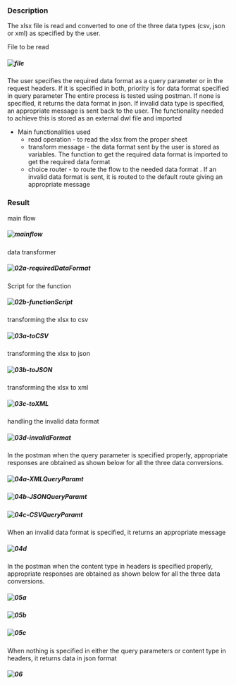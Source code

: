 ### Description

The xlsx file is read and converted to one of the three data types (csv, json or xml) as specified by the user. 

File to be read
##### ![file](https://github.com/jayashree-learnings/mulesoft-projects/blob/main/00_includes/proj-02/0-xlsxFileToBeRead.PNG)

The user specifies the required data format as a query parameter or in the request headers. If it is specified in both, priority is for data format specified in query parameter The entire process is tested using postman. If none is specified, it returns the data format in json. If invalid data type is specified, an appropriate  message is sent back to the user. The functionality needed to achieve this is stored as an external dwl file  and imported  

- Main functionalities used 
   - read operation - to read the xlsx from the proper sheet
   - transform message - the data format sent by the user is stored as variables. The function to get the required data format is imported to get the required data format 
   - choice router - to route the flow to the needed data format . If an invalid data format is sent, it is routed to the default route giving an appropriate message

### Result

main flow  

##### ![mainflow](https://github.com/jayashree-learnings/mulesoft-projects/blob/main/00_includes/proj-02/01-MainFlow.png)  

data transformer  

##### ![02a-requiredDataFormat](https://github.com/jayashree-learnings/mulesoft-projects/blob/main/00_includes/proj-02/02a-requiredDataFormat.PNG)

Script for the function  

##### ![02b-functionScript](https://github.com/jayashree-learnings/mulesoft-projects/blob/main/00_includes/proj-02/02b-functionScript.PNG)


transforming the xlsx to csv  

##### ![03a-toCSV](https://github.com/jayashree-learnings/mulesoft-projects/blob/main/00_includes/proj-02/03a-toCSV.PNG)

transforming the xlsx to json  

##### ![03b-toJSON](https://github.com/jayashree-learnings/mulesoft-projects/blob/main/00_includes/proj-02/03b-toJSON.PNG)


transforming the xlsx to xml   

##### ![03c-toXML](https://github.com/jayashree-learnings/mulesoft-projects/blob/main/00_includes/proj-02/03c-toXML.PNG)

handling the invalid data format  

##### ![03d-invalidFormat](https://github.com/jayashree-learnings/mulesoft-projects/blob/main/00_includes/proj-02/03d-InvaldDataFormat.PNG)

In the postman when the query parameter is specified properly, appropriate responses are obtained as shown below for all the three data conversions.  

##### ![04a-XMLQueryParamt](https://github.com/jayashree-learnings/mulesoft-projects/blob/main/00_includes/proj-02/04a-XMLQueryParam.PNG)

##### ![04b-JSONQueryParamt](https://github.com/jayashree-learnings/mulesoft-projects/blob/main/00_includes/proj-02/04b-JSONQueryParam.PNG)

##### ![04c-CSVQueryParamt](https://github.com/jayashree-learnings/mulesoft-projects/blob/main/00_includes/proj-02/04c-CSVQueryParam.PNG)

When an invalid data format is specified, it returns an appropriate message  

##### ![04d](https://github.com/jayashree-learnings/mulesoft-projects/blob/main/00_includes/proj-02/04d-InvalidDataFormat.PNG)

In the postman when the content type in headers is specified properly, appropriate responses are obtained as shown below for all the three data conversions.

##### ![05a](https://github.com/jayashree-learnings/mulesoft-projects/blob/main/00_includes/proj-02/05a-XMLHeaders.PNG)

##### ![05b](https://github.com/jayashree-learnings/mulesoft-projects/blob/main/00_includes/proj-02/05b-CSVHeaders.PNG)

##### ![05c](https://github.com/jayashree-learnings/mulesoft-projects/blob/main/00_includes/proj-02/05c-jSONHeaders.PNG)

When nothing is specified in either the query parameters or content type in headers, it returns data in json format  

##### ![06](https://github.com/jayashree-learnings/mulesoft-projects/blob/main/00_includes/proj-02/06-NothingMentioned-json.PNG)

